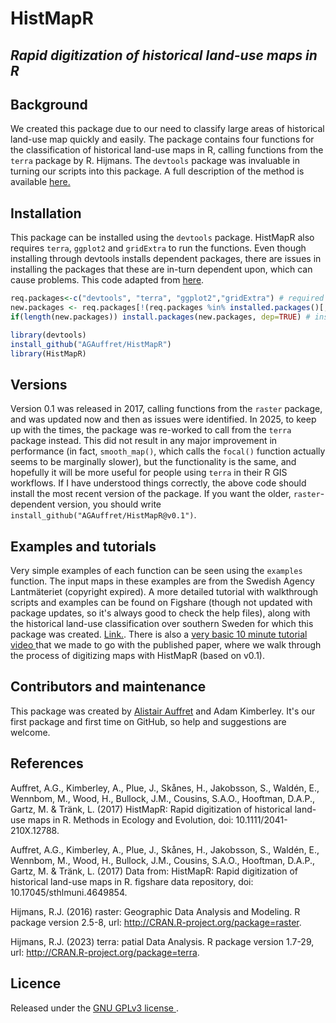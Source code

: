# HistMapR

## *_Rapid digitization of historical land-use maps in R_*


## Background
We created this package due to our need to classify large areas of historical land-use map quickly and easily. The package contains four functions for the classification of historical land-use maps in R, calling functions from the `terra` package by R. Hijmans. The `devtools` package was invaluable in turning our scripts into this package. A full description of the method is available <a href="https://doi.org/10.1111/2041-210X.12788" target="_blank">here.</a> 


## Installation
This package can be installed using the `devtools` package. HistMapR also requires `terra`, `ggplot2` and `gridExtra` to run the functions. Even though installing through devtools installs dependent packages, there are issues in installing the packages that these are in-turn dependent upon, which can cause problems. This code adapted from <a href="https://github.com/BiologicalRecordsCentre/sparta" target="_blank">here</a>.

```R
req.packages<-c("devtools", "terra", "ggplot2","gridExtra") # required packages
new.packages <- req.packages[!(req.packages %in% installed.packages()[,"Package"])] # which are not installed?
if(length(new.packages)) install.packages(new.packages, dep=TRUE) # install those as required.

library(devtools)
install_github("AGAuffret/HistMapR")
library(HistMapR)
```

## Versions
Version 0.1 was released in 2017, calling functions from the `raster` package, and was updated now and then as issues were identified. In 2025, to keep up with the times, the package was re-worked to call from the `terra` package instead. This did not result in any major improvement in performance (in fact, `smooth_map()`, which calls the `focal()` function actually seems to be marginally slower), but the functionality is the same, and hopefully it will be more useful for people using `terra` in their R GIS workflows. If I have understood things correctly, the above code should install the most recent version of the package. If you want the older, `raster`-dependent version, you should write `install_github("AGAuffret/HistMapR@v0.1")`.


## Examples and tutorials
Very simple examples of each function can be seen using the `examples` function. The input maps in these examples are from the Swedish Agency Lantmäteriet (copyright expired). A more detailed tutorial with walkthrough scripts and examples can be found on Figshare (though not updated with package updates, so it's always good to check the help files), along with the historical land-use classification over southern Sweden for which this package was created. <a href="https://doi.org/10.17045/sthlmuni.4649854" target="_blank">Link.</a>. There is also a <a href="https://www.youtube.com/watch?v=5iD1pyDBBks" target="_blank">very basic 10 minute tutorial video </a> that we made to go with the published paper, where we walk through the process of digitizing maps with HistMapR (based on v0.1).


## Contributors and maintenance

This package was created by <a href="mailto:alistair.auffret@slu.se">Alistair Auffret</a> and Adam Kimberley. It's our first package and first time on GitHub, so help and suggestions are welcome.


## References

Auffret, A.G., Kimberley, A., Plue, J., Skånes, H., Jakobsson, S., Waldén, E., Wennbom, M., Wood, H., Bullock, J.M., Cousins, S.A.O., Hooftman, D.A.P., Gartz, M. & Tränk, L. (2017) HistMapR: Rapid digitization of historical land-use maps in R. Methods in Ecology and Evolution, doi: 10.1111/2041-210X.12788.

Auffret, A.G., Kimberley, A., Plue, J., Skånes, H., Jakobsson, S., Waldén, E., Wennbom, M., Wood, H., Bullock, J.M., Cousins, S.A.O., Hooftman, D.A.P., Gartz, M. & Tränk, L. (2017) Data from: HistMapR: Rapid digitization of historical land-use maps in R. figshare data repository, doi: 10.17045/sthlmuni.4649854.

Hijmans, R.J. (2016) raster: Geographic Data Analysis and Modeling. R package version 2.5-8, url: http://CRAN.R-project.org/package=raster.

Hijmans, R.J. (2023) terra: patial Data Analysis. R package version 1.7-29, url: http://CRAN.R-project.org/package=terra.

## Licence

Released under the <a href="https://choosealicense.com/licenses/gpl-3.0/" target="_blank"> GNU GPLv3 license </a>.

